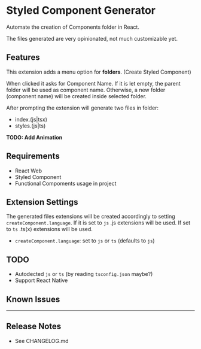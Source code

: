 # Styled Component Generator

Automate the creation of Components folder in React.

The files generated are very opinionated, not much customizable yet.

## Features

This extension adds a menu option for **folders**. (Create Styled Component)

When clicked it asks for Component Name. If it is let empty, the parent folder will be used as component name. Otherwise, a new folder (component name) will be created inside selected folder.

After prompting the extension will generate two files in folder:

- index.(js|tsx)
- styles.(js|ts)

**TODO: Add Animation**

## Requirements

- React Web
- Styled Component
- Functional Compoments usage in project

## Extension Settings

The generated files extensions will be created accordingly to setting `createComponent.language`. If it is set to `js` .js extensions will be used. If set to `ts` .ts(x) extensions will be used.

- `createComponent.language`: set to `js` or `ts` (defaults to `js`)

## TODO

- Autodected `js` or `ts` (by reading `tsconfig.json` maybe?)
- Support React Native

## Known Issues

---

## Release Notes

- See CHANGELOG.md
